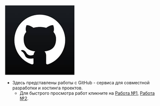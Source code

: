 ![](Git.jpg)
* Здесь представлены работы c GitHub - сервиса для совместной разработки и хостинга проектов.
    * Для быстрого просмотра работ кликните на [Работа №1](HW_GitHub.txt), [Работа №2](HW2_GitHub.txt).